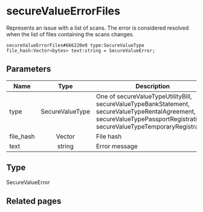 # secureValueErrorFiles
Represents an issue with a list of scans. The error is considered resolved when the list of files containing the scans changes.

```
secureValueErrorFiles#666220e9 type:SecureValueType file_hash:Vector<bytes> text:string = SecureValueError;
```

## Parameters
| Name | Type | Description |
| ---- | :----: | ----------- |
| type | SecureValueType | One of secureValueTypeUtilityBill, secureValueTypeBankStatement, secureValueTypeRentalAgreement, secureValueTypePassportRegistration, secureValueTypeTemporaryRegistration |
| file_hash | Vector<bytes> | File hash |
| text | string | Error message |


## Type
SecureValueError

## Related pages
